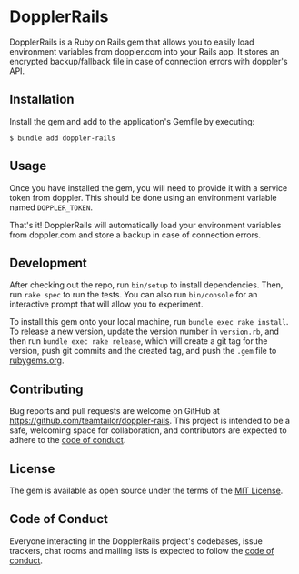 # DopplerRails

DopplerRails is a Ruby on Rails gem that allows you to easily load environment variables from doppler.com into your Rails app. It stores an encrypted backup/fallback file in case of connection errors with doppler's API.

## Installation

Install the gem and add to the application's Gemfile by executing:

    $ bundle add doppler-rails


## Usage

Once you have installed the gem, you will need to provide it with a service token from doppler. This should be done using an environment variable named `DOPPLER_TOKEN`.

That's it! DopplerRails will automatically load your environment variables from doppler.com and store a backup in case of connection errors.

## Development

After checking out the repo, run `bin/setup` to install dependencies. Then, run `rake spec` to run the tests. You can also run `bin/console` for an interactive prompt that will allow you to experiment.

To install this gem onto your local machine, run `bundle exec rake install`. To release a new version, update the version number in `version.rb`, and then run `bundle exec rake release`, which will create a git tag for the version, push git commits and the created tag, and push the `.gem` file to [rubygems.org](https://rubygems.org).

## Contributing

Bug reports and pull requests are welcome on GitHub at https://github.com/teamtailor/doppler-rails. This project is intended to be a safe, welcoming space for collaboration, and contributors are expected to adhere to the [code of conduct](https://github.com/teamtailor/doppler-rails/blob/main/CODE_OF_CONDUCT.md).

## License

The gem is available as open source under the terms of the [MIT License](https://opensource.org/licenses/MIT).

## Code of Conduct

Everyone interacting in the DopplerRails project's codebases, issue trackers, chat rooms and mailing lists is expected to follow the [code of conduct](https://github.com/teamtailor/doppler-rails/blob/main/CODE_OF_CONDUCT.md).
